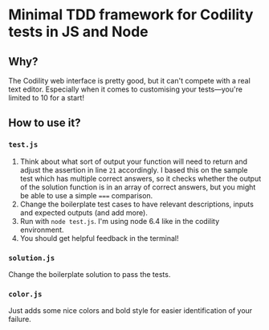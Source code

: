 # Minimal TDD framework for Codility tests in JS and Node

## Why?

The Codility web interface is pretty good, but it can't compete with a real text editor. Especially when it comes to customising your tests—you're limited to 10 for a start!

## How to use it?

### `test.js`

1. Think about what sort of output your function will need to return and adjust the assertion in line `21` accordingly. I based this on the sample test which has multiple correct answers, so it checks whether the output of the solution function is in an array of correct answers, but you might be able to use a simple `===` comparison.
1. Change the boilerplate test cases to have relevant descriptions, inputs and expected outputs (and add more).
1. Run with `node test.js`. I'm using node 6.4 like in the codility environment.
1. You should get helpful feedback in the terminal!

### `solution.js`

Change the boilerplate solution to pass the tests.

### `color.js`

Just adds some nice colors and bold style for easier identification of your failure.
